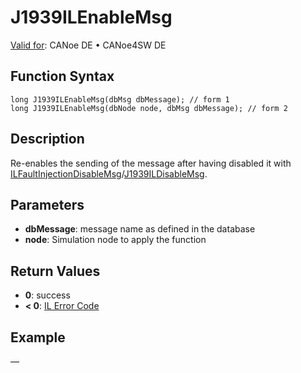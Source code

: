 # J1939ILEnableMsg

[Valid for](../../../../Shared/FeatureAvailability.md): CANoe DE • CANoe4SW DE

## Function Syntax

```plaintext
long J1939ILEnableMsg(dbMsg dbMessage); // form 1
long J1939ILEnableMsg(dbNode node, dbMsg dbMessage); // form 2
```

## Description

Re-enables the sending of the message after having disabled it with [ILFaultInjectionDisableMsg](../../../CANoeIL/Functions/CAPLfunctionILFaultInjectionDisableMsg.md)/[J1939ILDisableMsg](CAPLfunctionJ1939ILDisableMsg.md).

## Parameters

- **dbMessage**: message name as defined in the database
- **node**: Simulation node to apply the function

## Return Values

- **0**: success
- **< 0**: [IL Error Code](../../../CAPLfunctionsISOj1939ErrorCodes.md)

## Example

—
